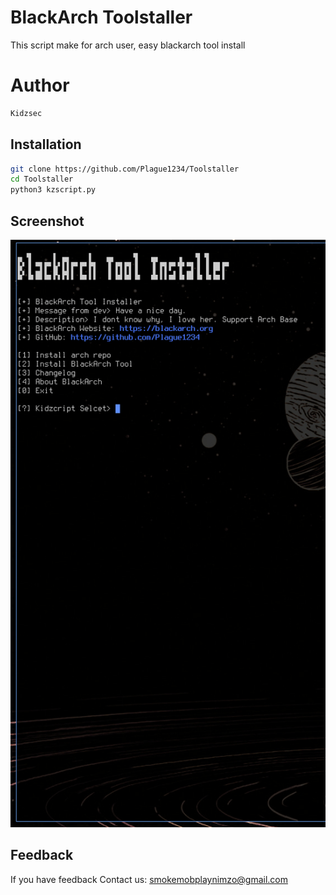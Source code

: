 # BlackArch Toolstaller
This script make for arch user, easy blackarch tool install


# Author

```python
Kidzsec
```

## Installation

```bash
git clone https://github.com/Plague1234/Toolstaller
cd Toolstaller
python3 kzscript.py
```

## Screenshot
![iloveyou](https://github.com/Plague1234/Toolstaller/blob/main/blackarchtool.jpg?raw=true)

## Feedback

If you have feedback Contact us: smokemobplaynimzo@gmail.com
